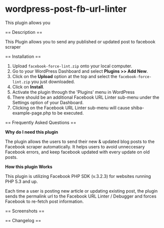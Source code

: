 wordpress-post-fb-url-linter
============================

This plugin allows you

== Description ==

This Plugin allows you to send any published or updated post to facebook scraper


== Installation ==

1. Upload `facebook-force-lint.zip` onto your local computer.
2. Go to your WordPress Dashboard and select <strong>Plugins >> Add New</strong>.
3. Click on the <strong>Upload</strong> option at the top and select the `facebook-force-lint.zip` you just downloaded.
4. Click on <strong>Install</strong>.
5. Activate the plugin through the 'Plugins' menu in WordPress
6. There should be an additional Facebook URL Linter sub-menu under the Settings option of your Dashboard.
7. Clicking on the Facebook URL Linter sub-menu will cause shiba-example-page.php to be executed. 

== Frequently Asked Questions ==

<strong>Why do I need this plugin</strong>

The plugin allows the users to send their new & updated blog posts to the Facebook scraper automatically.
It helps users to avoid unneccesary Facebook errors, and keep facebook updated with every update on old posts.

<strong>How this plugin Works</strong>

This plugin is utilizing Facebook PHP SDK (v.3.2.3) for websites running PHP 5.3 and up. 

Each time a user is posting new article or updating existing post, the plugin sends the permalink url to the Facebook URL Linter / Debugger and forces Facebook to re-fetch post information.

== Screenshots ==


== Changelog ==

